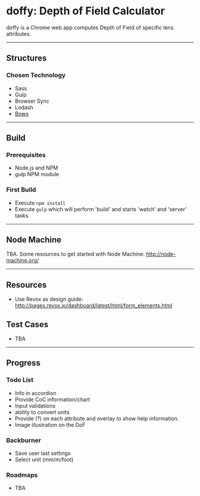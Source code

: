 
# doffy: Depth of Field Calculator

doffy is a Chrome web app computes Depth of Field of specific lens attributes.


---

## Structures

### Chosen Technology
* Sass
* Gulp
* Browser Sync
* Lodash
* [Bows](https://github.com/latentflip/bows)

---

## Build

### Prerequisites
* Node.js and NPM
* gulp NPM module

### First Build
* Execute `npm install`
* Execute `gulp` which will perform 'build' and starts 'watch' and 'server' tasks.

---

## Node Machine
TBA. Some resources to get started with Node Machine: http://node-machine.org/

---

## Resources
* Use Revox as design guide: http://pages.revox.io/dashboard/latest/html/form_elements.html


## Test Cases
* TBA

---

## Progress

### Todo List
* Info in accordion
* Provide CoC information/chart
* Input validations
* ability to convert units
* Provide (?) on each attribute and overlay to show help information.
* Image illustration on the DoF

### Backburner
* Save user last settings
* Select unit (mm/m/foot)

### Roadmaps
* TBA
